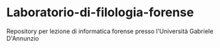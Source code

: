 # Laboratorio-di-filologia-forense
Repository per lezione di informatica forense presso l'Università Gabriele D'Annunzio
